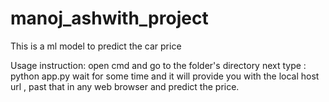 # manoj_ashwith_project
This is a ml model to predict the car price

Usage instruction: 
open cmd and go to the folder's directory 
next type : python app.py
wait for some time and it will provide you with the local host url  , past that in any web browser and predict the price.
